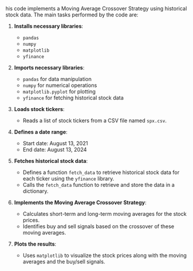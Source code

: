 his code implements a Moving Average Crossover Strategy using historical stock data. The main tasks performed by the code are:

1. **Installs necessary libraries**:
   - `pandas`
   - `numpy`
   - `matplotlib`
   - `yfinance`

2. **Imports necessary libraries**:
   - `pandas` for data manipulation
   - `numpy` for numerical operations
   - `matplotlib.pyplot` for plotting
   - `yfinance` for fetching historical stock data

3. **Loads stock tickers**:
   - Reads a list of stock tickers from a CSV file named `spx.csv`.

4. **Defines a date range**:
   - Start date: August 13, 2021
   - End date: August 13, 2024

5. **Fetches historical stock data**:
   - Defines a function `fetch_data` to retrieve historical stock data for each ticker using the `yfinance` library.
   - Calls the `fetch_data` function to retrieve and store the data in a dictionary.

6. **Implements the Moving Average Crossover Strategy**:
   - Calculates short-term and long-term moving averages for the stock prices.
   - Identifies buy and sell signals based on the crossover of these moving averages.

7. **Plots the results**:
   - Uses `matplotlib` to visualize the stock prices along with the moving averages and the buy/sell signals.
